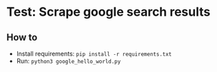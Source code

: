 # Test: Scrape google search results

## How to
- Install requirements: `pip install -r requirements.txt`
- Run: `python3 google_hello_world.py`
